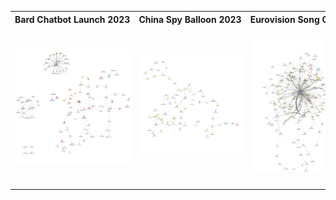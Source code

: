 <table>
  <tr>
    <th style="white-space: nowrap; width: 300px; text-align: center;">Bard Chatbot Launch 2023</th>
    <th style="white-space: nowrap; width: 300px; text-align: center;">China Spy Balloon 2023</th>
    <th style="white-space: nowrap; width: 300px; text-align: center;">Eurovision Song Contest 2023</th>
    <th style="white-space: nowrap; width: 300px; text-align: center;">Nurses Strike of 2023</th>
    <th style="white-space: nowrap; width: 300px; text-align: center;">Six Nations Rugby Tournament 2023</th>
  </tr>
  <tr>
    <td><img src="images/bard.png" width="500"></td>
    <td><img src="images/ChinaSpyBalloon.png" width="500"></td>
    <td><img src="images/Eurovision.png" width="500"></td>
    <td><img src="images/NursesStrike.png" width="500"></td>
    <td><img src="images/SixNations.png" width="300"></td>
  </tr>
</table>
